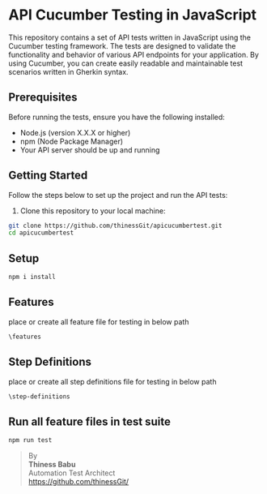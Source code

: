 # API Cucumber Testing in JavaScript

This repository contains a set of API tests written in JavaScript using the Cucumber testing framework.
The tests are designed to validate the functionality and behavior of various API endpoints for your application.
By using Cucumber, you can create easily readable and maintainable test scenarios written in Gherkin syntax.

## Prerequisites

Before running the tests, ensure you have the following installed:

- Node.js (version X.X.X or higher)
- npm (Node Package Manager)
- Your API server should be up and running

## Getting Started

Follow the steps below to set up the project and run the API tests:

1. Clone this repository to your local machine:

```bash
git clone https://github.com/thinessGit/apicucumbertest.git
cd apicucumbertest
```

## Setup

```bash
npm i install
```

## Features

place or create all feature file for testing in below path

```bash
\features
```

## Step Definitions

place or create all step definitions file for testing in below path

```bash
\step-definitions
```

## Run all feature files in test suite

```bash
npm run test
```


>By<br/>
**Thiness Babu**<br/>
Automation Test Architect<br/>
https://github.com/thinessGit/ <br/>
